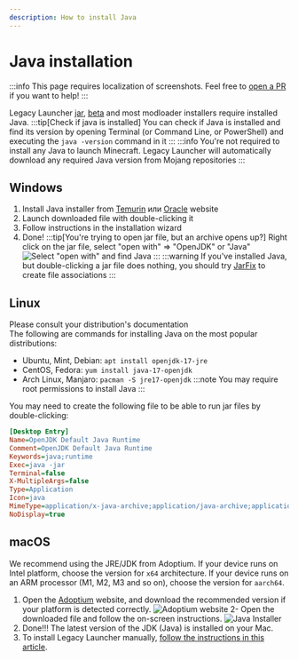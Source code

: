 ```yaml
---
description: How to install Java
---
```

# Java installation
:::info
This page requires localization of screenshots. Feel free to [open a PR](https://github.com/LegacyLauncher/docs) if you want to help!
:::

Legacy Launcher [jar](https://llaun.ch/jar), [beta](https://llaun.ch/latest) and most modloader installers require installed Java.
:::tip[Check if java is installed]
You can check if Java is installed and find its version by opening Terminal (or Command Line, or PowerShell) and executing the `java -version` command in it
:::
:::info
You're not required to install any Java to launch Minecraft. Legacy Launcher will automatically download any required Java version from Mojang repositories
:::

## Windows
1. Install Java installer from [Temurin](https://adoptium.net/temurin/releases/?package=jre) или [Oracle](https://www.java.com/download/) website
2. Launch downloaded file with double-clicking it
3. Follow instructions in the installation wizard
4. Done!
    :::tip[You're trying to open jar file, but an archive opens up?]
    Right click on the jar file, select "open with" => "OpenJDK" or "Java"
    ![Select "open with" and find Java](/img/win11-openwith-java.png)
    :::
    :::warning
    If you've installed Java, but double-clicking a jar file does nothing, you should try [JarFix](https://johann.loefflmann.net/downloads/jarfix.exe) to create file associations
    :::

## Linux
Please consult your distribution's documentation  
The following are commands for installing Java on the most popular distributions:
* Ubuntu, Mint, Debian: `apt install openjdk-17-jre`
* CentOS, Fedora: `yum install java-17-openjdk`
* Arch Linux, Manjaro: `pacman -S jre17-openjdk`
:::note
You may require root permissions to install Java
:::

You may need to create the following file to be able to run jar files by double-clicking:
```ini title="/usr/share/applications/jre-openjdk.desktop"
[Desktop Entry]
Name=OpenJDK Default Java Runtime
Comment=OpenJDK Default Java Runtime
Keywords=java;runtime
Exec=java -jar
Terminal=false
X-MultipleArgs=false
Type=Application
Icon=java
MimeType=application/x-java-archive;application/java-archive;application/x-jar;
NoDisplay=true
```

## macOS
We recommend using the JRE/JDK from Adoptium.
If your device runs on Intel platform, choose the version for `x64` architecture.
If your device runs on an ARM processor (M1, M2, M3 and so on), choose the version for `aarch64`.

1. Open the [Adoptium](https://adoptium.net) website, and download the recommended version if your platform is detected correctly. ![Adoptium website](img/macinstall_01.jpg)
2- Open the downloaded file and follow the on-screen instructions. ![Java Installer](img/macinstall_03.jpg)
3. Done!!! The latest version of the JDK (Java) is installed on your Mac.
4. To install Legacy Launcher manually, [follow the instructions in this article](./mac-manual).
